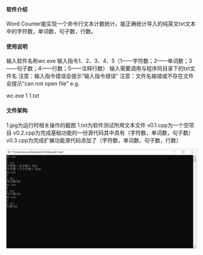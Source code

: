 #### 软件介绍

Word Counter能实现一个命令行文本计数统计。能正确统计导入的纯英文txt文本中的字符数，单词数，句子数，行数。

#### 使用说明

输入软件名称wc.exe
输入指令1、2、3、4、5（1——字符数；2——单词数；3——句子数；4——行数；5——注释行数）
输入需要调用与程序同目录下的txt文件名
注意：输入指令错误会提示“输入指令错误”
注意：文件名输错或不存在文件会提示“can not open file”
e.g.

wc.exe 1 1.txt

#### 文件架构

1.jpg为运行时相关操作的截图
1.txt为软件测试所用文本文件
v0.1.cpp为一个空项目
v0.2.cpp为完成基础功能的一份源代码其中具有（字符数，单词数，句子数）
v0.3.cpp为完成扩展功能源代码添加了（字符数，单词数，句子数，行数）

![1](https://github.com/qingxu96/cku/blob/main/1.jpg)

